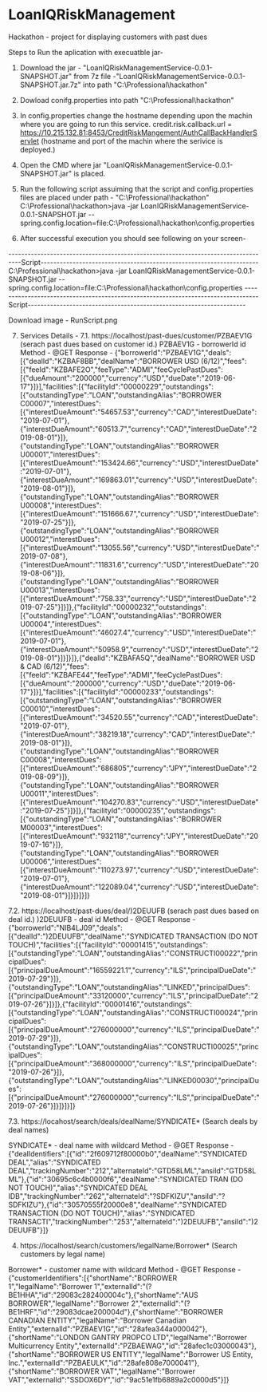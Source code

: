 # LoanIQRiskManagement
Hackathon - project for displaying customers with past dues

Steps to Run the aplication with execuatble jar-
1. Download the jar - "LoanIQRiskManagementService-0.0.1-SNAPSHOT.jar" from 7z file -"LoanIQRiskManagementService-0.0.1-SNAPSHOT.jar.7z" into path "C:\Professional\hackathon"
2. Dowload conifg.properties into path "C:\Professional\hackathon"
3. In config.properties change the hostname depending upon the machin where you are going to run this service. 
    credit.risk.callback.url = https://10.215.132.81:8453/CreditRiskMangement/AuthCallBackHandlerServlet (hostname and port of the machin where the serivice is deployed.)
4. Open the CMD where jar "LoanIQRiskManagementService-0.0.1-SNAPSHOT.jar" is placed.
5. Run the following script assuiming that the script and config.properties files are placed under path - "C:\Professional\hackathon"
    C:\Professional\hackathon>java -jar LoanIQRiskManagementService-0.0.1-SNAPSHOT.jar --spring.config.location=file:C:\Professional\hackathon\config.properties
    
6. After successful execution you should see following on your screen-

----------------------------------------------------------------------------------Script--------------------------------------------------------------------
C:\Professional\hackathon>java -jar LoanIQRiskManagementService-0.0.1-SNAPSHOT.jar --spring.config.location=file:C:\Professional\hackathon\config.properties
----------------------------------------------------------------------------------Script--------------------------------------------------------------------

Download image - RunScript.png


7. Services Details -
7.1. https://localhost/past-dues/customer/PZBAEV1G (serach past dues based on customer id.)
PZBAEV1G - borrowerId id
Method - @GET
Response -
{"borrowerId":"PZBAEV1G","deals":[{"dealId":"KZBAF8BB","dealName":"BORROWER USD (6/12)","fees":[{"feeId":"KZBAFE2O","feeType":"ADMI","feeCyclePastDues":[{"dueAmount":"200000","currency":"USD","dueDate":"2019-06-17"}]}],"facilities":[{"facilityId":"00000229","outstandings":[{"outstandingType":"LOAN","outstandingAlias":"BORROWER C00007","interestDues":[{"interestDueAmount":"54657.53","currency":"CAD","interestDueDate":"2019-07-01"},{"interestDueAmount":"60513.7","currency":"CAD","interestDueDate":"2019-08-01"}]},{"outstandingType":"LOAN","outstandingAlias":"BORROWER U00001","interestDues":[{"interestDueAmount":"153424.66","currency":"USD","interestDueDate":"2019-07-01"},{"interestDueAmount":"169863.01","currency":"USD","interestDueDate":"2019-08-01"}]},{"outstandingType":"LOAN","outstandingAlias":"BORROWER U00008","interestDues":[{"interestDueAmount":"151666.67","currency":"USD","interestDueDate":"2019-07-25"}]},{"outstandingType":"LOAN","outstandingAlias":"BORROWER U00012","interestDues":[{"interestDueAmount":"13055.56","currency":"USD","interestDueDate":"2019-07-08"},{"interestDueAmount":"11831.6","currency":"USD","interestDueDate":"2019-08-06"}]},{"outstandingType":"LOAN","outstandingAlias":"BORROWER U00013","interestDues":[{"interestDueAmount":"758.33","currency":"USD","interestDueDate":"2019-07-25"}]}]},{"facilityId":"00000232","outstandings":[{"outstandingType":"LOAN","outstandingAlias":"BORROWER U00004","interestDues":[{"interestDueAmount":"46027.4","currency":"USD","interestDueDate":"2019-07-01"},{"interestDueAmount":"50958.9","currency":"USD","interestDueDate":"2019-08-01"}]}]}]},{"dealId":"KZBAFA5Q","dealName":"BORROWER USD & CAD (6/12)","fees":[{"feeId":"KZBAFE44","feeType":"ADMI","feeCyclePastDues":[{"dueAmount":"200000","currency":"USD","dueDate":"2019-06-17"}]}],"facilities":[{"facilityId":"00000233","outstandings":[{"outstandingType":"LOAN","outstandingAlias":"BORROWER C00010","interestDues":[{"interestDueAmount":"34520.55","currency":"CAD","interestDueDate":"2019-07-01"},{"interestDueAmount":"38219.18","currency":"CAD","interestDueDate":"2019-08-01"}]},{"outstandingType":"LOAN","outstandingAlias":"BORROWER C00008","interestDues":[{"interestDueAmount":"686805","currency":"JPY","interestDueDate":"2019-08-09"}]},{"outstandingType":"LOAN","outstandingAlias":"BORROWER U00011","interestDues":[{"interestDueAmount":"104270.83","currency":"USD","interestDueDate":"2019-07-25"}]}]},{"facilityId":"00000235","outstandings":[{"outstandingType":"LOAN","outstandingAlias":"BORROWER M00003","interestDues":[{"interestDueAmount":"932118","currency":"JPY","interestDueDate":"2019-07-16"}]},{"outstandingType":"LOAN","outstandingAlias":"BORROWER U00006","interestDues":[{"interestDueAmount":"110273.97","currency":"USD","interestDueDate":"2019-07-01"},{"interestDueAmount":"122089.04","currency":"USD","interestDueDate":"2019-08-01"}]}]}]}]}

7.2. https://localhost/past-dues/deal/)2DEUUFB (serach past dues based on deal id.)
)2DEUUFB  - deal id
Method - @GET
Response -
{"borrowerId":"NIB4LJ09","deals":[{"dealId":")2DEUUFB","dealName":"SYNDICATED TRANSACTION (DO NOT TOUCH)","facilities":[{"facilityId":"00001415","outstandings":[{"outstandingType":"LOAN","outstandingAlias":"CONSTRUCTI00022","principalDues":[{"principalDueAmount":"16559221.1","currency":"ILS","principalDueDate":"2019-07-29"}]},{"outstandingType":"LOAN","outstandingAlias":"LINKED","principalDues":[{"principalDueAmount":"33120000","currency":"ILS","principalDueDate":"2019-07-26"}]}]},{"facilityId":"00001416","outstandings":[{"outstandingType":"LOAN","outstandingAlias":"CONSTRUCTI00024","principalDues":[{"principalDueAmount":"276000000","currency":"ILS","principalDueDate":"2019-07-29"}]},{"outstandingType":"LOAN","outstandingAlias":"CONSTRUCTI00025","principalDues":[{"principalDueAmount":"368000000","currency":"ILS","principalDueDate":"2019-07-26"}]},{"outstandingType":"LOAN","outstandingAlias":"LINKED00030","principalDues":[{"principalDueAmount":"276000000","currency":"ILS","principalDueDate":"2019-07-26"}]}]}]}]}

7.3. https://locahost/search/deals/dealName/SYNDICATE* (Search deals by deal names)

SYNDICATE*  - deal name with wildcard
Method - @GET
Response -
{"dealIdentifiers":[{"id":"2f609712f80000b0","dealName":"SYNDICATED DEAL","alias":"SYNDICATED DEAL","trackingNumber":"212","alternateId":"GTD58LML","ansiId":"GTD58LML"},{"id":"30695c6c4b0000f6","dealName":"SYNDICATED TRAN (DO NOT TOUCH)","alias":"SYNDICATED DEAL IDB","trackingNumber":"262","alternateId":"?SDFKIZU","ansiId":"?SDFKIZU"},{"id":"30570555f20000e8","dealName":"SYNDICATED TRANSACTION (DO NOT TOUCH)","alias":"SYNDICATED TRANSACTI","trackingNumber":"253","alternateId":")2DEUUFB","ansiId":")2DEUUFB"}]}

4. https://localhost/search/customers/legalName/Borrower* (Search customers by legal name)

Borrower*  - customer name with wildcard
Method - @GET
Response -
{"customerIdentifiers":[{"shortName":"BORROWER 1","legalName":"Borrower 1","externalId":"(?BE1HHA","id":"29083c282400004c"},{"shortName":"AUS BORROWER","legalName":"Borrower 2","externalId":"(?BE1HRF","id":"29083dcae200004d"},{"shortName":"BORROWER CANADIAN ENTITY","legalName":"Borrower Canadian Entity","externalId":"PZBAEV1G","id":"28afea344a000042"},{"shortName":"LONDON GANTRY PROPCO LTD","legalName":"Borrower Multicurrency Entity","externalId":"PZBAEWAG","id":"28afec1c03000043"},{"shortName":"BORROWER US ENTITY","legalName":"Borrower US Entity, Inc.","externalId":"PZBAEULK","id":"28afe808e7000041"},{"shortName":"BORROWER VAT","legalName":"Borrower VAT","externalId":"SSDOX6DY","id":"9ac51e1fb6889a2c0000d5"}]}
